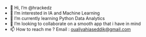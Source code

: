 - 👋 Hi, I’m @hrackedz
- 👀 I’m interested in IA and Machine Learning
- 🌱 I’m currently learning Python Data Analytics
- 💞️ I’m looking to collaborate on a smooth app that i have in mind
- 📫 How to reach me ? Email : oualiyahiaseddik@gmail.com



